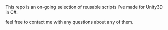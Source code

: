 This repo is an on-going selection of reusable scripts i've made for Unity3D in C#.

feel free to contact me with any questions about any of them. 